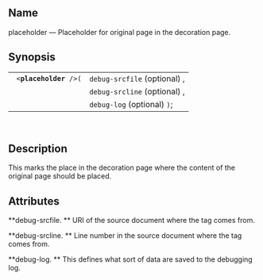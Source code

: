 <div id="vc_placeholder" class="refentry">

<div class="titlepage">

</div>

<div class="refnamediv">

## Name

placeholder — Placeholder for original page in the decoration page.

</div>

<div class="refsynopsisdiv">

## Synopsis

<div id="vc_syn_placeholder" class="funcsynopsis">

|                             |                              |
|-----------------------------|------------------------------|
| ` <`**`placeholder`**` />(` | `debug-srcfile` (optional) , |
|                             | `debug-srcline` (optional) , |
|                             | `debug-log` (optional) `)`;  |

<div class="funcprototype-spacer">

 

</div>

</div>

</div>

<div id="vc_desc_placeholder" class="refsect1">

## Description

This marks the place in the decoration page where the content of the
original page should be placed.

</div>

<div id="vc_attrs_placeholder" class="refsect1">

## Attributes

**debug-srcfile. ** URI of the source document where the tag comes from.

**debug-srcline. ** Line number in the source document where the tag
comes from.

**debug-log. ** This defines what sort of data are saved to the
debugging log.

</div>

</div>
